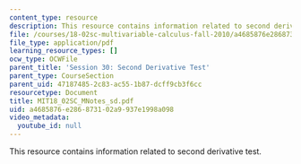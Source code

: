 ```yaml
---
content_type: resource
description: This resource contains information related to second derivative test.
file: /courses/18-02sc-multivariable-calculus-fall-2010/a4685876e286873102a9937e1998a098_MIT18_02SC_MNotes_sd.pdf
file_type: application/pdf
learning_resource_types: []
ocw_type: OCWFile
parent_title: 'Session 30: Second Derivative Test'
parent_type: CourseSection
parent_uid: 47187485-2c83-ac55-1b87-dcff9cb3f6cc
resourcetype: Document
title: MIT18_02SC_MNotes_sd.pdf
uid: a4685876-e286-8731-02a9-937e1998a098
video_metadata:
  youtube_id: null
---
```

This resource contains information related to second derivative test.

